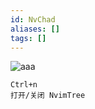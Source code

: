 ```yaml
---
id: NvChad
aliases: []
tags: []
---
```



![aaa](https://img.joeyzheng.tech/ob-1730191910702.png)

```
Ctrl+n
打开/关闭 NvimTree
```
```
